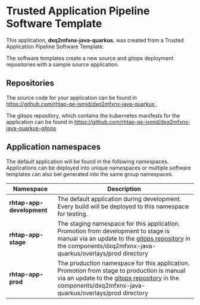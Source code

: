 # Trusted Application Pipeline Software Template

This application, **dxq2mfxnx-java-quarkus**, was created from a Trusted Application Pipeline Software Template.

The software templates create a new source and gitops deployment repositories with a sample source application. 

## Repositories

The source code for your application can be found in [https://github.com/rhtap-qe-jsmid/dxq2mfxnx-java-quarkus ](https://github.com/rhtap-qe-jsmid/dxq2mfxnx-java-quarkus ).
 
The gitops repository, which contains the kubernetes manifests for the application can be found in 
[https://github.com/rhtap-qe-jsmid/dxq2mfxnx-java-quarkus-gitops ](https://github.com/rhtap-qe-jsmid/dxq2mfxnx-java-quarkus-gitops ) 

## Application namespaces 

The default application will be found in the following namespaces. Applications can be deployed into unique namespaces or multiple software templates can also bet generated into the same group namespaces.  

|  Namespace   |  Description   |  
| -------- | -------- |   
| **rhtap-app-development** | The default application during development. Every build will be deployed to this namespace for testing. | 
| **rhtap-app-stage** | The staging namespace for this application. Promotion from development to stage is manual via an update to the [gitops repository](https://github.com/rhtap-qe-jsmid/dxq2mfxnx-java-quarkus-gitops ) in the components/dxq2mfxnx-java-quarkus/overlays/prod directory |  
| **rhtap-app-prod** | The production namespace for this application. Promotion from stage to production is manual via an update to the [gitops repository](https://github.com/rhtap-qe-jsmid/dxq2mfxnx-java-quarkus-gitops ) in the components/dxq2mfxnx-java-quarkus/overlays/prod directory | 